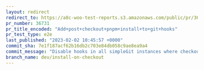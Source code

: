```yaml
---
layout: redirect
redirect_to: https://a8c-woo-test-reports.s3.amazonaws.com/public/pr/36731/e2e/index.html
pr_number: 36731
pr_title_encoded: "Add+post+checkout+pnpm+install+to+git+hooks"
pr_test_type: e2e
last_published: "2023-02-02 10:45:57 +0000"
commit_sha: 7e1f187acf62b16db2c703e84db058c9ae8ea9a4
commit_message: "Disable hooks in all simpleGit instances where checkout is run."
branch_name: dev/install-on-checkout
---
```

